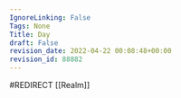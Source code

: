 ```yaml
---
IgnoreLinking: False
Tags: None
Title: Day
draft: False
revision_date: 2022-04-22 00:08:48+00:00
revision_id: 88882
---
```


#REDIRECT [[Realm]]